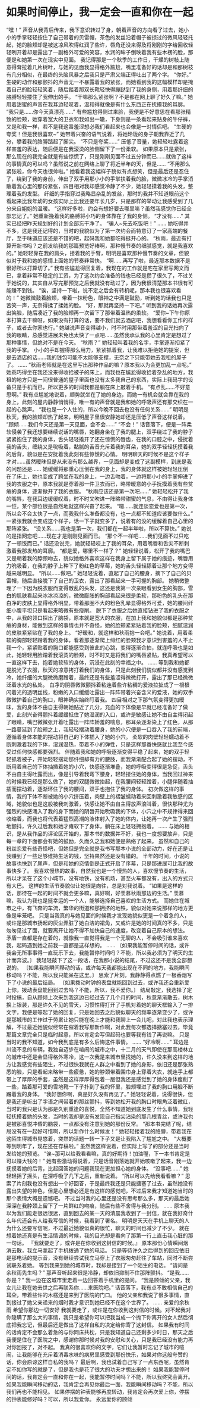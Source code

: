 # 如果时间停止，我一定会一直和你在一起

“嘿！”
声音从我背后传来，我下意识转过了身，朝着声音的方向看了过去，她小小的手掌轻轻按住了自己带着的贝雷帽，茶色的发丝沿着帽子被掠过的微风轻轻托起，她的脸颊却是被这凉风吹得红润了些许，唇角还没来得及将刚刚的字给回收轻轻咧开着却是露出了一副格外可爱的笑容，水润的眸子倒映着我有些木楞的脸，那便是和她第一次在现实中见面。
我记得那是一个秋季的工作日，干燥的树枝上随意得耷拉着几片树叶，与她的见面我显得格外尴尬，嘴里准备好的话却是和那树枝有几分相似，在最终的头脑风暴之后我只是严肃又端正得吐出了两个字。
“你好。”
生硬的动作和那颤抖的声音无一不暴露着我的紧张，而她看到我的这幅模样却是掩着自己的脸轻轻笑着，随后踏着那双长靴轻快得蹦跶到了我的身侧，用着那纤细的胳膊轻轻搂住了我伸出的手。
“干嘛那么紧张啊？不是都在网上聊了好久了嘛。”
她用着甜蜜的声音在我耳边轻叹着，温和得就像是有什么东西正在抚摸我的耳廓。
“我只是……你今天真漂亮……”
有些尴尬得侧过来脸，我便是不好意思在看那张精致的脸颊，她穿着宽大的卫衣和我如出一辙，下身则是一条看起来贴身的牛仔裤，又是和我一样，若不是我这番羞涩想必我们看起来也会像是一对情侣吧。
“生硬的夸奖！但是我很喜欢~”
她带着兴奋的语气说着，将她玲珑的身子朝我靠近了几分，攀着我的胳膊踮起了脚尖。
“不只是夸奖……”
压低了音量，她轻轻吐露着这样害羞的表达，随后便是在我滚烫的脸侧留下了一份柔软。
如果原本只是紧张，那么现在的我完全就是有些惊慌了，只是刚刚见面不过五分钟而已……就做了这样的事情真的可以吗？虽然说之前在网络上聊了将近半年的天，但是……
“不用那么紧张啦，你今天也很帅啦。”
她看着我这幅样子貌似有点想笑，但是最后还是忍住了，绕到了我的身前，伸出了双手用那小小的手掌扶着我的脸，微微冰冷的手掌消散着我心里的那份紧张，四目相对我却感觉冷静了不少，她轻轻摸着我的头发，整理着我的发型。
纤细的手指穿过我略显杂乱的发丝，那时的我并不知道眼前这个看起来比我年幼的女孩实际上比我还要年长几岁，只是那样的举动让我感受到了几分来自姐姐的温暖。
“这样好多啦，约会有想好要去哪里嘛？虽然我感觉你已经全部忘记了。”
她重新挽着我的胳膊将小巧的身体靠在了我的身侧。
“才没有……”
其实已经把昨天规划好的计划全部忘干净了。
“骗人~先去吃饭吧！”
……
她吃得并不多，这是我还记得的，当时的我貌似为了第一次约会而特意订了一家高端的餐厅，至于味道应该还是不错的吧，起码我和她都吃得挺开心的。
“秋雨，最近有打算开新书吗？之前发给我的那篇预览好棒啊，那种慢节奏的细腻感觉，就是我喜欢的。”
她轻轻靠在我的肩头，搂着我的手臂，明明是喜欢那种慢节奏的文章，但貌似对于我和她的感情上面她的节奏非常快。
“啊……再写了啦，最近那本数据不是很好所以打算切了。”
我有些尴尬得回复着，我现在的工作就是宅在家里写网文而已，拿着非常不稳定的工资，为了这次约会准备的钱也已经是攒了很久了，不过关于她说的，其实自从写完那预览之后我就没有动过了，因为我很清楚那本书很有可能赚不到钱。
“诶，坚持一下啦，说不定之后会有转机呢，那本我也很喜欢看的！”
她微微鼓着脸颊，带着一抹粉色，眼神之中满是鼓励，听到她的话我也只是苦笑一声，无奈得揉了揉她的脸。
“好，那就再坚持一下吧。”
听到我的话她再次露出笑脸，随后凑近了我的脸颊再一次留下了那带着温热的柔软。
“爱你~下午你原本打算去干嘛呀，如果没有打算的话，要不我们就去酒店吧，我想看看你工作的样子，或者去你家也行。”
她越说声音变得越小，时不时用那带着羞涩的目光扫向了我的眼睛，总感觉进展未免也太快了一点吧……虽然我承认我的心里肯定是想过了那种事情，但绝对不是在今天。
“秋雨？”
她轻轻叫着我的名字，手掌逐渐扣紧了我的手掌。
小小的手却握得那么用力，紧紧抓着我，让我难以拒绝她的提案，但是去酒店的话……我的钱包可能不太能够支撑，无奈之下只能带她去我租的屋子了。
……
“秋雨老师就是在这里写出那种作品的嘛？原本我以为会更加乱一点呢。”
她乖巧得坐在我还没来得收拾被子的床上，而我也在尴尬得收拾着杂乱的地方，我租的地方只是一间很普通的屋子里面也没有太多我自己的东西，实际上我码字的设备只是手机而已，所以更多的时间我都是躺在床上敲着手机。
“有点乱……不好意思啊。”
我有点尴尬地说着，顺势就坐在了她的身边，而她一有机会就会靠在我的身上，此刻的屋内静静悄悄得，唯一有的声音就是我和她的呼吸声还有那交织在一起的心跳声。
“我也是一个人住的，所以今晚不回去也没有任何关系……”
明明是秋天，我的脸颊却热了起来，明明屋子里很安静她却还是压低了声音这样说着。
“顾倾……我们今天还是第一天见面，会不会……”
“不会！”
话音落下，便是一阵柔软侵袭了我还想要继续说话的嘴唇，她翻身坐在了我的腿上，双手绕过了我的脖子紧紧抱住了我的身体，舌头轻轻撬开了还在惊慌的唇齿，在我的口腔之中，侵扰着我的舌头，缠绕又是吮吸着，黏腻的舌音充斥着我的耳朵，她的双手轻轻抚摸着我的后背，貌似是在安抚着我此刻有些惊慌的心情。
明明聊天的时候不是这个样子才对……虽然暧昧但是从来没有那么越界，一见面却是变成了这副模样，到底是我的问题还是……
她缓缓将那重心压倒在我的身上，我的身体就这样被她轻轻压倒在了床上，她也变成了跨坐在我的身上，一边舌吻着，一边将那小小的手掌伸进了我的衣服之中，原本我就是穿着那一件卫衣而已，略带暖意的小手抚摸着我有些贫瘠的身体，逐渐掀开了我的衣服。
“秋雨应该还是第一次吧……”
她轻轻松开了我的嘴唇，在我耳边缓缓叹着，时不时又吹进一阵略带甜蜜的气息，不由得让我身体一怔，某个部位很是自然地就这样兴奋了起来。
“嗯……就连谈恋爱也是第一次，所以会不会太快了一点，而我我什么准备都没有，也一点都不知道应该要做什么。”
一紧张我就会变成这个样子，话一下子就变多了，说着有的没的缓解着自己心里的那阵紧张。
“没关系……我也是第一次，我们都在一起半年啦，所以不算快。”
她说的是指网恋吧……现在才是刚刚见面而已。
“那个不一样吧……我们见面不过只吃了一顿饭而已。”
话还没说完，她就轻轻咬上了我的耳朵，用着嘴唇和舌尖不断刺激着我那发热的耳廓。
“都是爱，哪里不一样了？”
她轻轻说着，松开了我的嘴巴又是朝着我的脖颈吻去，貌似她格外喜欢这样在我身上留下属于她的痕迹，嘴唇用力吮吸着，在我的脖子上种下了粉红色的草莓，她的舌头轻轻舔着让那个地方变得越来越明显。
“所以……做吧。”
她轻轻说着，直起了自己的腰身，摘下了自己的贝雷帽，随后直接脱下了自己的卫衣，露出了那看起来一手可握的胸部。
她稍微整理了一下因为脱衣服而变得散乱的头发，这还是我第一次亲眼看到女生的胸部，雪白的肌肤看起来冰冰凉凉的，微微膨胀的胸部看起来很是柔软，那粉色的乳头在那白净的皮肤上显得格外明显，带着那圈不大的粉色乳晕显得格外可爱，她的腰间纤细小腹平坦只是看起来略微有些瘦削。
脱下了衣服之后她直接钻进了我的衣服之中，从我的领口探出了脑袋，原本就是宽大的衣服，在加上我和她貌似都是那种贫瘠的身材，能做到这样的事情也并不奇怪，她的脸颊紧紧贴着我的脸颊，细腻温润的皮肤紧紧贴在了我的身上。
“好暖和，就这样和秋雨抱一会吧。”
她说着，用着柔软的胸部轻轻蹭着我的身体，看着那逐渐爬上绯红的脸颊我才意识到害羞的人不止我一个，紧紧贴着的胸口都能感受到彼此的心跳，变得逐渐合拍，就连呼吸也是如此，她轻轻用脸蹭着我滚烫的脸颊，时不时又是将我们的嘴唇紧贴，我真希望可以一直这样下去，抱着她软软的身体，沉浸在此刻的幸福之中。
……
等到我和她都是脱光了衣服，秋天的凉意拷打着我们的身体，只是此刻我们貌似都并没有感觉到冷，她纤细的大腿微微磨蹭着，最终还是有些羞涩得微微打开，露出了那已经微微泛着水光的私处。
白净的阴唇微微颤抖着粘连着些许粘稠的爱液拉扯成了一根根闪着光的透明丝线，粉嫩的入口缓缓吐露出一阵阵带着兴奋含义的爱液，她的双手微微护着自己的胸口，眼神确实始终盯着我。
四目相对之下那气氛变得更加暧昧，我的身体不由自主得朝她贴近了几分，充血的下体像是早就已经准备好了做爱，此刻兴奋得颤抖着缓缓抵住了她湿润的入口，或许是敏感让她不由自主得闭起了眼睛，嘴巴微微张开着吐露出一阵阵娇羞的喘息，那耳朵逐渐染上了红色，从那一路蔓延到了脸颊之上，我轻轻摆动着腰身，她的小穴便是一口吞入了我的前端，遵循着身体本能的摆动将自己的下体插入了她的小穴。
柔软的肉壁轻轻蠕动着不断刺激着我的下体，湿润温热，带着不小的弹性，只是这样那番快感就比我至今感受过任何快感都要强烈。
伴随着我和她的呼吸逐渐变得平稳了起来，她的双手轻轻抓着被子，开始轻轻摆动那纤细却有力的腰肢，而我渐渐配合起了她的摆动，不断用着自己的下体抽插着她的小穴，快感逐渐堆叠，她的呼吸变得很是急促，舌头不由自主得吐露而出，像是引导着我弯下腰身，轻轻搂住她的身体，当我回过神来的时候我已经是那么做了，她的双腿微微抬起，在我腰间轻轻蹭着，小腿伴随着抽插而摆动着，逐渐环住了我的腰间，双手也抱住了我的身体。
初次做这样的事情，我的下体不断被她的小穴挤压着，肉壁上的褶皱蠕动着来回刺激着我敏感的区域，她貌似也是这般被我刺激着，快感让她不由自主得放声浪叫着，很快那种尤为强烈的快感涌入了我的身下而她的阴唇开始吮吸我的下体，小穴之中不规律得来回收缩着，而我也将代表着猛烈高潮的液体射入了她的体内，让她再一次产生了强烈地颤抖，许久过后我和她才瘫软下了身体，躺在床上轻轻拥抱着。
……
与她的相识，是从我作品的评论区开始的，那本书的数据并不好，我也一度想要放弃，只是每一章的下面都会有她的鼓励，久而久之我和她便是熟络了起来。
虽然和自己的粉丝恋爱有些奇怪吧，但她但是完全就是我书写那本小说的全部动力，好在还是让我赚到了一些足够维持生活的钱，坚持果然还是没有错的。
半年的时间，小说的故事也快到了尾声，但是和她的恋情倒是正式开启了序幕，只是那进展可比我的故事快多了。
我喜欢慢热的故事，自然我也是一个慢热的人，喜欢慢节奏的生活，所以才呆在了这个小城市，没有地铁，没有机场，甚至火车都没有，出入的方式只有大巴。
这样的生活节奏貌似让她很是向往，总是对我说着。
“如果是这样的话，那待在一起的时间不就会更多嘛，真好啊，好羡慕秋雨那边的生活。”
羡慕嘛，我认为我也是挺幸运的一个人，能够选择自己喜欢的生活方式。
而她住在城市之中，有飞奔的车流，繁华的街道和那拥挤的地铁，貌似对她来说那样的地方更像是牢笼吧。
只是当我真的与她见面的时候我才发现她貌似更是一个着急的人，或许是那城市扬起的灰尘弄脏了她白洁的裙角，又或许是她的时间真的不多，只是匆匆见过了面，就要离开让她不得不加快自己的速度，改变着自己原本的想法。
矛盾一直都是存在着的，就像我一直觉得我是一个无聊的人，不会吸引谁来喜欢我，起码遇到她之前我一直都是这样想的。
……
〔如果我能暂停时间的话，或许我会无所事事得一直玩乐下去，我能暂停时间吗？不能，所以我必须为了明天的生计而奔波。〕
我轻轻敲下了这一段话，在我那小说的结尾，不过这还不是我全部想说的。
〔如果我能瞬间移动的话，或许每天我都能出现在不同的地方，我能瞬间移动吗？不能，所以我只能呆在这里。〕
思索了片刻，我静静得点燃了一根香烟写下了小说的最后结局。
〔如果拨动时钟的表盘就能回到过去，或许我还会重新爱上你，拨动表盘能回到过去吗？不能，所以，我不爱你。〕
结局敲定，我选择了定时投稿，自从顾倾上次来到我这边已经过去了几个月的时间，秋意渐渐散去，树木换上银装，那是许久不见的雪天，习惯性得打开了手机对着她的聊天框输入了一排文字，我便是等起了她的回复，只是她回去之后貌似聊天的频率逐渐变少了，或许是那城市的工作过于劳累让她只能在晚上才能和我聊上一会儿吧，对此我也表示理解，不过最近她貌似经常在催着我写那新作啊，对此我每次都选择搪塞过去，毕竟那篇文章完全只是临时起意，所以肯定会写但起码也要等我有钱了再说嘛。
只是当时的我不知道，如今我到底是有多么后悔这件事情。
……
“好冷啊……”
耳边是川流不息的车辆，我独自迈步在喧闹的城市之中，十二月的天气即使在那高楼林立的城市中还是会显得格外寒冷，这一次我是来城市里找她的，许久没来到这样的地方让我感觉有些陌生，不过很快我就在人群之中看到了她的身影，依旧还是那张熟悉的脸，只是看起来略带一些疲惫，她的脖颈带着围巾身上穿着大衣，就连手上都带上了厚厚的手套，虽然是这样厚厚得包着一层但我还是感觉到了她的身体瘦削了一些，踏着那可爱的雪地靴一下子扑到了我的怀里，脸颊埋进了我的胸口用脸不断蹭着我的身体。
“我好想你啊，真是好久没有再见了。”
她轻轻说着，说得很快，但是我还是听出了字语之间带着的那丝颤抖，等到她松开我的胸口时眼角泛着微红，当时的我只是认为那是久别重逢的喜悦，全然不知道她到底发生了什么事情，我轻轻抚摸着她的头发，当时的我却是没有发现自己指尖沾染的那几根青丝，或许我也是被那喜悦冲昏的脑袋，一点都没有注意到她的那份反常。
“那本书完结了呢，结局没有在一起好可惜啊，所以新作什么时候发！”
她轻轻搂着我的胳膊，带着我在这陌生得城市晃悠着，突然的话题一转一下子又是让我陷入了尴尬之中。
“大概要等到明年了，现在还在存稿啦。”
虽然我这样说着，但实际上写了的部分还是当时发给她的预览。
“诶~那可以给我看看嘛，真的好期待！加油喔，下一本书肯定是可以赚大钱的！”
她有些激动得说着，只是话音刚落她就开始咳嗽了起来，我一边抚摸着她的后背，比起回答她的问题我现在更加担心她的身体。
“没事吧……”
她轻轻摇了摇头，在深呼吸了几下之后，重新说着。
“所以可以先给我看看嘛？”
思索了片刻我也没有想出一个好回答，于是最终我还是只能搪塞了过去，虽然她没有露出失望的神色，但是心里想必还是有这样的感觉吧，不过后来我才知道她当时的那个表情大概是遗憾吧。
不过当时我的心里还是没有思考那么多，那天的最后她深深在我脖颈上留下了一片鲜红的吻痕，随后有些不舍得与我分别。
……
原本我以为我们能走很远很远，直到回去的某一天的清晨我收到了一封信，就在我好奇什么年代还会有人给我写信的时候，我看到了署名。
明明是天天在手机上聊天的人为什么还要写信呢，不过最近她貌似真的很忙，聊天的时间也减少了不少。
就在想着她还真是有生活情调的时候，我的目光却是看向了那第一行上直击我心脏的那一句话。
『我就要走了，或许是在你收到这封信的时候。』
原本那份心情瞬间烟消云散，我立马拿起了手机拨通了她的电话。
只是等待许久之后得到的回应依旧是那电话的提示音，没有继续尝试我立马穿上了衣服匆匆赶往了车站，同时不断尝试联系着她。
等到我来到她的城市时，我却是接到了一个陌生的电话。
“请问是余秋雨先生吗？”
那声音听起来很是冷静，却依旧抑制不住那阵颤抖。
“是我……你是？”
我一边在这城市里走着一边回答着手机里的提问。
“我是顾倾的父亲，我女儿让我在她去世之后再联系你……来医院吧。”
话音落下，我有点不敢相信自己的耳朵，带着些许的木楞还是来到了医院的门口。
他的父亲和我说了很多事情，直到接过了她父亲递来的烟时我才意识到她已经不在这个世界了。
……
亲爱的余秋雨
希望你那边一切安好
我就要走了，或许是在你收到这封信的时候。对不起我对你隐瞒了那么大的事情，我只是希望你可以把我当成一个抛下你离开的女人然后彻底把我忘记，但最后还是做出了这样自私的决定给你寄了这封信。
如果我有时间的话肯定不会那么着急的与你同床共枕，只是我知道自己还剩多少时日，那天之后我便是住在了医院之中，感谢你那时候对我的安慰和关心，只是我已经没有能力再对你回报了，对不起。
我真的很喜欢你的文字，它们让我暂时忘记了城市的喧闹，让我能够在充斥着消毒水味的病房里感受到那份快乐，如果对你这般夸赞的话，你会原谅这样自私的我吗？
最后啊，我也试着自己写了一点东西呢，虽然肯定不如你写的就是了，但是我也是花了很大的功夫才想出来的！
如果我能暂停时间的话，我肯定会一直和你在一起，我能暂停时间吗？不能，所以我终究会离开。
如果我能瞬间移动的话，我肯定会再见你最后一面，我能瞬间移动吗？不能，所以我们再也不能相见。
如果停摆的钟表能够再度转动，我肯定会再次爱上你，停摆的钟表能修好吗？可以，所以我爱你。
永远爱你的顾倾